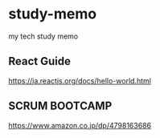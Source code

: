 # study-memo
my tech study memo

## React Guide
https://ja.reactjs.org/docs/hello-world.html

## SCRUM BOOTCAMP
https://www.amazon.co.jp/dp/4798163686
